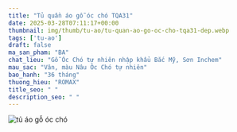 ```yaml
---
title: "Tủ quần áo gỗ óc chó TQA31"
date: 2025-03-28T07:11:17+00:00
thumbnail: img/thumb/tu-ao/tu-quan-ao-go-oc-cho-tqa31-dep.webp
tags: ['tu-ao']
draft: false
ma_san_pham: "BA"
chat_lieu: "Gỗ Óc Chó tự nhiên nhập khẩu Bắc Mỹ, Sơn Inchem"
mau_sac: "Vân, màu Nâu Óc Chó tự nhiên"
bao_hanh: "36 tháng"
thuong_hieu: "ROMAX"
title_seo: " "
description_seo: " "
---
```

![tủ áo gỗ óc chó](/img/tu-ao/tqa31/tu-quan-ao-go-oc-cho-tqa31-9.webp)